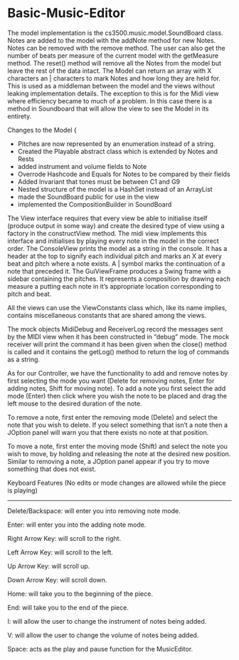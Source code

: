 # Basic-Music-Editor
The model implementation is the cs3500.music.model.SoundBoard class.  Notes are added to the model
with the addNote method for new Notes.  Notes can be removed with the remove method.
The user can also get the number of beats per measure of the current model with the getMeasure
method.  The reset() method will remove all the Notes from the model but leave the rest of the data
intact.  The Model can return an array with X characters an | characters to mark Notes and how long
they are held for.  This is used as a middleman between the model and the views without leaking
implementation details.  The exception to this is for the Midi view where efficiency became to
much of a problem.  In this case there is a method in Soundboard that will allow the view to see
the Model in its entirety.

Changes to the Model {
- Pitches are now represented by an enumeration instead of a string.
- Created the Playable abstract class which is extended by Notes and Rests
- added instrument and volume fields to Note
- Overrode Hashcode and Equals for Notes to be compared by their fields
- Added Invariant that tones must be between C­1 and G9
- Nested structure of the model is a HashSet instead of an ArrayList
- made the SoundBoard public for use in the view
- implemented the CompositionBuilder in SoundBoard

The View interface requires that every view be able to initialise itself
(produce output in some way) and create the desired type of view using a factory in the
constructView method.  The midi view implements this interface and initialises by playing
every note in the model in the correct order.  The ConsoleView prints the model as a string
in the console.  It has a header at the top to signify each individual pitch and marks an X at
every beat and pitch where a note exists.  A | symbol marks the continuation of a note that
preceded it.  The GuiViewFrame produces a Swing frame with a sidebar containing the pitches.
It represents a composition by drawing each measure a putting each note in it’s appropriate
location corresponding to pitch and beat.

All the views can use the ViewConstants class which, like its name implies, contains miscellaneous
constants that are shared among the views.

The mock objects MidiDebug and ReceiverLog record the messages sent by the MIDI view when it has
been constructed in “debug” mode.  The mock receiver will print the command it has been given when
the close() method is called and it contains the getLog() method to return the log of commands as
a string.

As for our Controller, we have the functionality to add and remove notes by first selecting the
mode you want (Delete for removing notes, Enter for adding notes, Shift for moving note). To add
a note you first select the add mode (Enter) then click where you wish the note to be placed and
drag the left mouse to the desired duration of the note.

To remove a note, first enter the removing mode (Delete) and select the note that you wish to
delete. If you select something that isn’t a note then a JOption panel will warn you that there
exists no note at that position.

To move a note, first enter the moving mode (Shift) and select the note you wish to move, by
holding and releasing the note at the desired new position. Similar to removing a note, a JOption
panel appear if you try to move something that does not exist.

Keyboard Features
(No edits or mode changes are allowed while the piece is playing)
______________________

Delete/Backspace: will enter you into removing note mode.

Enter: will enter you into the adding note mode.

Right Arrow Key: will scroll to the right.

Left Arrow Key: will scroll to the left.

Up Arrow Key: will scroll up.

Down Arrow Key: will scroll down.

Home: will take you to the beginning of the piece.

End: will take you to the end of the piece.

I: will allow the user to change the instrument of notes being added.

V: will allow the user to change the volume of notes being added.

Space: acts as the play and pause function for the MusicEditor.

